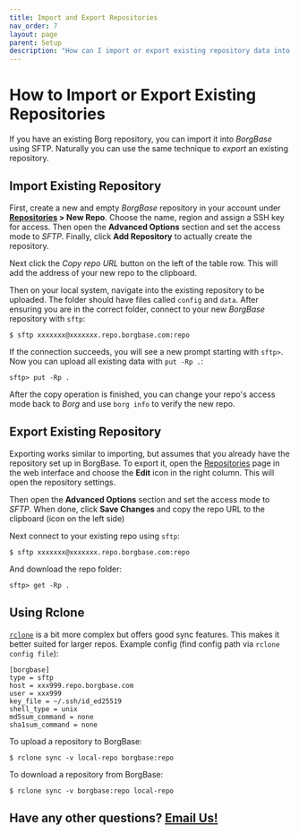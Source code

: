 ```yaml
---
title: Import and Export Repositories
nav_order: 7
layout: page
parent: Setup
description: "How can I import or export existing repository data into BorgBase?"
---
```

# How to Import or Export Existing Repositories

If you have an existing Borg repository, you can import it into *BorgBase* using SFTP. Naturally you can use the same technique to *export* an existing repository.


## Import Existing Repository

First, create a new and empty *BorgBase* repository in your account under **[Repositories](https://www.borgbase.com/repositories) > New Repo**. Choose the name, region and assign a SSH key for access. Then open the **Advanced Options** section and set the access mode to *SFTP*. Finally, click **Add Repository** to actually create the repository.

Next click the *Copy repo URL* button on the left of the table row. This will add the address of your new repo to the clipboard.

Then on your local system, navigate into the existing repository to be uploaded. The folder should have files called `config` and `data`. After ensuring you are in the correct folder, connect to your new *BorgBase* repository with `sftp`:

```
$ sftp xxxxxxx@xxxxxxx.repo.borgbase.com:repo
```

If the connection succeeds, you will see a new prompt starting with `sftp>`. Now you can upload all existing data with `put -Rp .`:

```
sftp> put -Rp .
```

After the copy operation is finished, you can change your repo's access mode back to *Borg* and use `borg info` to verify the new repo.


## Export Existing Repository

Exporting works similar to importing, but assumes that you already have the repository set up in BorgBase. To export it, open the [Repositories](https://www.borgbase.com/repositories) page in the web interface and choose the **Edit** icon in the right column. This will open the repository settings.

Then open the **Advanced Options** section and set the access mode to *SFTP*. When done, click **Save Changes** and copy the repo URL to the clipboard (icon on the left side)

Next connect to your existing repo using `sftp`:
```
$ sftp xxxxxxx@xxxxxxx.repo.borgbase.com:repo
```

And download the repo folder:
```
sftp> get -Rp .
```


## Using Rclone

[`rclone`](https://rclone.org/sftp/) is a bit more complex but offers good sync features. This makes it better suited for larger repos. Example config (find config path via `rclone config file`):

```
[borgbase]
type = sftp
host = xxx999.repo.borgbase.com
user = xxx999
key_file = ~/.ssh/id_ed25519
shell_type = unix
md5sum_command = none
sha1sum_command = none
```

To upload a repository to BorgBase:

```
$ rclone sync -v local-repo borgbase:repo
```

To download a repository from BorgBase:

```
$ rclone sync -v borgbase:repo local-repo
```

## Have any other questions? [Email Us!](mailto:hello@borgbase.com)
